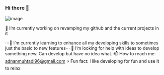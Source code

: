 ### Hi there 👋

![image](https://img.shields.io/static/v1?label=HTML&message=5&color=RED)

🔭 I’m currently working on revamping my github and the current projects in it


⋅⋅⋅🌱 I’m currently learning to enhance all my developing skills to sometimes just the basic to new features⋅⋅⋅
🤔 I’m looking for help with ideas to develop something new. Can develop but have no idea what.
📫 How to reach me: adnanmuhtadi96@gmail.com
⚡ Fun fact: I like developing for fun and use it to relax

